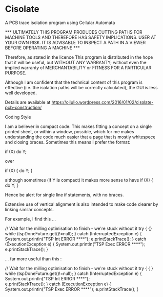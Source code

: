 # Cisolate
A PCB trace isolation program using Cellular Automata 

*** ULTIMATELY THIS PROGRAM PRODUCES CUTTING PATHS FOR MACHINE TOOLS AND
THEREFORE HAS SAFETY IMPLICATIONS.  USER AT YOUR OWN RISK.  IT IS ADVISABLE
TO INSPECT A PATH IN A VIEWER BEFORE OPERATING A MACHINE ***

Therefore, as stated in the licence
    This program is distributed in the hope that it will be useful,
    but WITHOUT ANY WARRANTY; without even the implied warranty of
    MERCHANTABILITY or FITNESS FOR A PARTICULAR PURPOSE.

Although I am confident that the technical content of this program is effective 
(i.e. the isolation paths will be correctly calculated), the GUI is less 
well developed.

Details are available at https://oilulio.wordpress.com/2016/01/02/cisolate-pcb-construction/

Coding Style

I am a believer in compact code.  This makes fitting a concept on a single printed 
sheet, or within a window, possible, which for me makes understanding the code 
much easier that a page that is mostly whitespece and closing braces.  Sometimes 
this means I prefer the format:

  if (X) 
    do Y;
 
over

  if (X) {
    do Y; 
  }  

although sometimes (if Y is compact) it makes more sense to have   if (X) { do Y; } 

Hence be alert for single line if statements, with no braces.  

Extensive use of vertical alignment is also intended to make code clearer by linking
similar concepts.

For example, I find this ...

// Wait for the milling optimisation to finish - we're stuck without it
try { {}  while (tspDoneFuture.get()!=null); }
catch (InterruptedException e) { System.out.println("TSP Int ERROR ****");  e.printStackTrace(); }
catch (ExecutionException e)   { System.out.println("TSP Exec ERROR ****"); e.printStackTrace(); }

... far more useful than this :

// Wait for the milling optimisation to finish - we're stuck without it
try { 
  {
  } while (tspDoneFuture.get()!=null); 
}
catch (InterruptedException e) {
  System.out.println("TSP Int ERROR ****");  
  e.printStackTrace(); 
}
catch (ExecutionException e)   {
  System.out.println("TSP Exec ERROR ****"); 
  e.printStackTrace(); 
}
